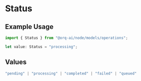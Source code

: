 # Status

## Example Usage

```typescript
import { Status } from "@orq-ai/node/models/operations";

let value: Status = "processing";
```

## Values

```typescript
"pending" | "processing" | "completed" | "failed" | "queued"
```